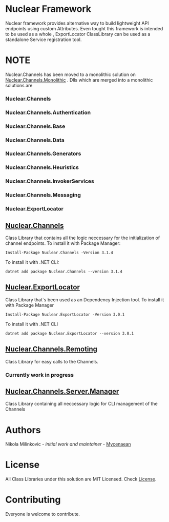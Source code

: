 # Nuclear Framework
Nuclear framework provides alternative way to build lightweight API endpoints using custom Attributes. Even tought this framework is intended to be used as a whole , ExportLocator ClassLibrary can be used as a standalone Service registration tool.

# NOTE

Nuclear.Channels has been moved to a monolithic solution on [Nuclear.Channels.Monolithic](https://github.com/Mycenaean/Nuclear-Channels-Monolithic) . Dlls which are merged into a monolithic solutions are

### Nuclear.Channels
### Nuclear.Channels.Authentication
### Nuclear.Channels.Base
### Nuclear.Channels.Data
### Nuclear.Channels.Generators
### Nuclear.Channels.Heuristics
### Nuclear.Channels.InvokerServices
### Nuclear.Channels.Messaging
### Nuclear.ExportLocator

## [Nuclear.Channels](https://github.com/Mycenaean/Nuclear-Framework/tree/master/Nuclear.Channels)
 Class Library that contains all the logic neccessary for the initialization of channel endpoints. To install it with Package Manager:
 ```
 Install-Package Nuclear.Channels -Version 3.1.4
 ```
 To install it with .NET CLI:
 ```
 dotnet add package Nuclear.Channels --version 3.1.4
 ```
  
## [Nuclear.ExportLocator](https://github.com/Mycenaean/Nuclear-Framework/tree/master/Nuclear.ExportLocator)
 Class Library that`s been used as an Dependency Injection tool. To install it with Package Manager
 ```
 Install-Package Nuclear.ExportLocator -Version 3.0.1
 ```
 To install it with .NET CLI
 ```
 dotnet add package Nuclear.ExportLocator --version 3.0.1
 ```


## [Nuclear.Channels.Remoting](https://github.com/Mycenaean/Nuclear-Framework/tree/master/Nuclear.Channels.Remoting)
 Class Library for easy calls to the Channels.
 ### Currently work in progress
 
## [Nuclear.Channels.Server.Manager](https://github.com/Mycenaean/Nuclear-Framework/tree/master/Nuclear.Channels.Server.Manager)
 Class Library containing all neccessary logic for CLI management of the Channels

# Authors
 Nikola Milinkovic - *initial work and maintainer* - [Mycenaean](https://github.com/Mycenaean)

# License
 All Class Libraries under this solution are MIT Licensed. Check [License](https://github.com/Mycenaean/Nuclear-Framework/blob/master/LICENSE.txt).

# Contributing
 Everyone is welcome to contribute.
